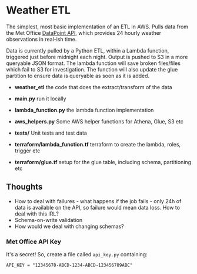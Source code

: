 # Weather ETL

The simplest, most basic implementation of an ETL in AWS.  Pulls data from the Met Office
[DataPoint API](https://www.metoffice.gov.uk/services/data/datapoint), 
which provides 24 hourly weather observations in real-ish time.

Data is currently pulled by a Python ETL, within a Lambda function, triggered just 
before midnight each night.  Output is pushed to S3 in a more queryable JSON format.
The lambda function will save broken files/files which fail to S3 for investigation.
The function will also update the glue partition to ensure data is queryable as soon as
it is added.

* **weather_etl** the code that does the extract/transform of the data
* **main.py** run it locally
* **lambda_function.py** the lambda function implementation 
* **aws_helpers.py** Some AWS helper functions for Athena, Glue, S3 etc

* **tests/** Unit tests and test data

* **terraform/lambda_function.tf** terraform to create the lambda, roles, trigger etc
* **terraform/glue.tf** setup for the glue table, including schema, partitioning etc

## Thoughts

* How to deal with failures - what happens if the job fails - only 24h of data is available on the API, so failure would mean data loss.  How to deal with this IRL?
* Schema-on-write validation
* How would we deal with changing schemas?

### Met Office API Key

It's a secret!  So, create a file called `api_key.py` containing:
```
API_KEY = "12345678-ABCD-1234-ABCD-123456789ABC"
```